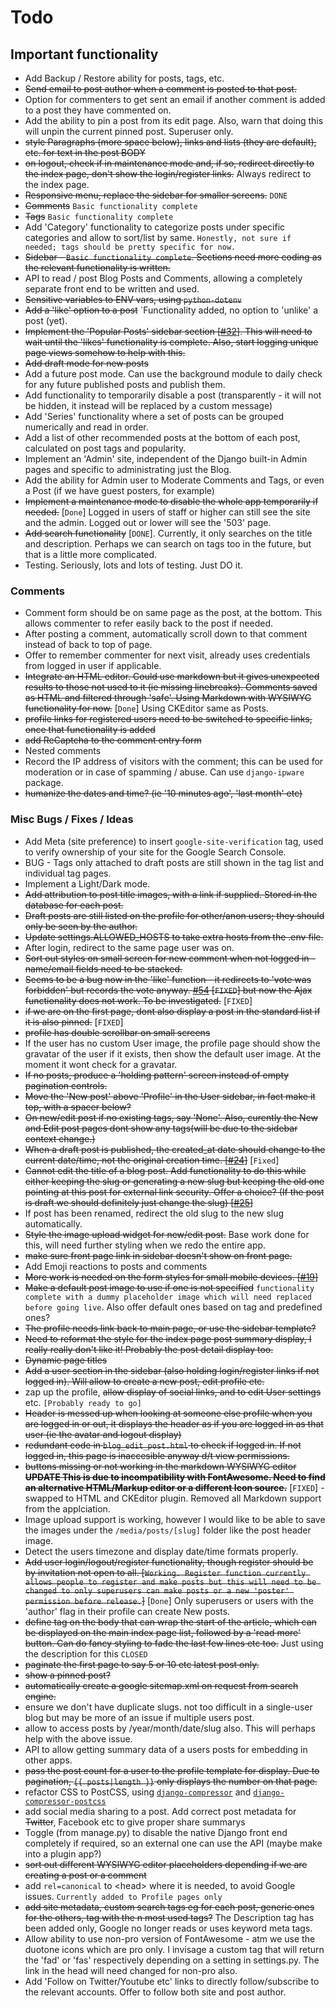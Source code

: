 # Todo

## Important functionality

* Add Backup / Restore ability for posts, tags, etc.
* ~~Send email to post author when a comment is posted to that post.~~
* Option for commenters to get sent an email if another comment is added to a
  post they have commented on.
* Add the ability to pin a post from its edit page. Also, warn that doing this
  will unpin the current pinned post. Superuser only.
* ~~style Paragraphs (more space below), links and lists (they are default),
  etc. for text in the post BODY~~
* ~~on logout, check if in maintenance mode and, if so, redirect directly to the
  index page, don't show the login/register links.~~ Always redirect to the
  index page.
* ~~Responsive menu, replace the sidebar for smaller screens.~~ `DONE`
* ~~Comments~~ `Basic functionality complete`
* ~~Tags~~ `Basic functionality complete`
* Add 'Category' functionality to categorize posts under specific categories and
  allow to sort/list by same. `Honestly, not sure if needed; tags should be
  pretty specific for now.`
* ~~Sidebar - `Basic functionality complete`. Sections need more coding as the
  relevant functionality is written.~~
* API to read / post Blog Posts and Comments, allowing a completely separate
  front end to be written and used.
* ~~Sensitive variables to ENV vars, using `python-dotenv`~~
* ~~Add a 'like' option to a post~~ `Functionality added, no option to 'unlike'
  a post (yet).
* ~~Implement the 'Popular Posts' sidebar section
  [[#32](https://github.com/seapagan/pyBlog/issues/32)]. This will need to wait
  until the 'likes' functionality is complete. Also, start logging unique page
  views somehow to help with this.~~
* ~~Add draft mode for new posts~~
* Add a future post mode. Can use the background module to daily check for any
  future published posts and publish them.
* Add functionality to temporarily disable a post (transparently - it will not
  be hidden, it instead will be replaced by a custom message)
* Add 'Series' functionality where a set of posts can be grouped numerically
  and read in order.
* Add a list of other recommended posts at the bottom of each post, calculated
  on post tags and popularity.
* Implement an 'Admin' site, independent of the Django built-in Admin pages and
  specific to administrating just the Blog.
* Add the ability for Admin user to Moderate Comments and Tags, or even a Post
  (if we have guest posters, for example)
* ~~Implement a maintenance mode to disable the whole app temporarily if
  needed.~~ [`Done`] Logged in users of staff or higher can still see the site
  and the admin. Logged out or lower will see the '503' page.
* ~~Add search functionality~~ [`DONE`]. Currently, it only searches on the
  title and description. Perhaps we can search on tags too in the future, but
  that is a little more complicated.
* Testing. Seriously, lots and lots of testing. Just DO it.

### Comments

* Comment form should be on same page as the post, at the bottom. This allows
  commenter to refer easily back to the post if needed.
* After posting a comment, automatically scroll down to that comment instead of
  back to top of page.
* Offer to remember commenter for next visit, already uses  credentials from
  logged in user if applicable.
* ~~Integrate an HTML editor. Could use markdown but it gives unexpected results
  to those not used to it (ie missing linebreaks). Comments saved as HTML and
  filtered through 'safe'. Using Markdown with WYSIWYG functionality for now.~~
  [`Done`] Using CKEditor same as Posts.
* ~~profile links for registered users need to be switched to specific links,
  once that functionality is added~~
* ~~add ReCaptcha to the comment entry form~~
* Nested comments
* Record the IP address of visitors with the comment; this can be used for
  moderation or in case of spamming / abuse. Can use `django-ipware` package.
* ~~humanize the dates and time? (ie '10 minutes ago', 'last month' etc)~~

### Misc Bugs / Fixes / Ideas

* Add Meta (site preference) to insert `google-site-verification` tag, used to
  verify ownership of your site for the Google Search Console.
* BUG - Tags only attached to draft posts are still shown in the tag list and
  individual tag pages.
* Implement a Light/Dark mode.
* ~~Add attribution to post title images, with a link if supplied. Stored in the
  database for each post.~~
* ~~Draft posts are still listed on the profile for other/anon users; they
  should only be seen by the author.~~
* ~~Update settings.ALLOWED_HOSTS to take extra hosts from the .env file.~~
* After login, redirect to the same page user was on.
* ~~Sort out styles on small screen for new comment when not logged in -
  name/email fields need to be stacked.~~
* ~~Seems to be a bug now in the 'like' function - it redirects to 'vote was
  forbidden' but records the vote anyway.
  [#54](https://github.com/seapagan/pyBlog/issues/54) [`FIXED`] but now the
  Ajax functionality does not work. To be investigated.~~ [`FIXED`]
* ~~if we are on the first page, dont also display a post in the standard list if
  it is also pinned.~~ [`FIXED`]
* ~~profile has double scrollbar on small screens~~
* If the user has no custom User image, the profile page should show the
  gravatar of the user if it exists, then show the default user image. At the
  moment it wont check for a gravatar.
* ~~If no posts, produce a 'holding pattern' screen instead of empty pagination
  controls.~~
* ~~Move the 'New post' above 'Profile' in the User sidebar, in fact make it
  top, with a spacer below?~~
* ~~On new/edit post if no existing tags, say 'None'. Also, curently the New and
  Edit post pages dont show any tags(will be due to the sidebar context
  change.)~~
* ~~When a draft post is published, the created_at date should change to the
  current date/time, not the original creation time.
  [[#24](https://github.com/seapagan/pyBlog/issues/24)]~~ [`Fixed`]
* ~~Cannot edit the title of a blog post. Add functionality to do this while
  either keeping the slug or generating a new slug but keeping the old one
  pointing at this post for external link security. Offer a choice? (If the post
  is draft we should definitely just change the slug)
  [[#25](https://github.com/seapagan/pyBlog/issues/25)]~~
* If post has been renamed, redirect the old slug to the new slug automatically.
* ~~Style the image upload widget for new/edit post.~~ Base work done for this,
  will need further styling when we redo the entire app.
* ~~make sure front page link in sidebar doesn't show on front page.~~
* Add Emoji reactions to posts and comments
* ~~More work is needed on the form styles for small mobile devices.
  [[#19](https://github.com/seapagan/pyBlog/issues/19)]~~
* ~~Make a default post image to use if one is not specified~~ `functionality
  complete with a dummy placeholder image which will need replaced before going
  live`. Also offer default ones based on tag and predefined ones?
* ~~The profile needs link back to main page, or use the sidebar template?~~
* ~~Need to reformat the style for the index page post summary  display, I
  really really don't like it! Probably the post detail display too.~~
* ~~Dynamic page titles~~
* ~~Add a user section in the sidebar (also holding login/register links if not
  logged in). Will allow to create a new post, edit profile etc.~~
* zap up the profile, ~~allow display of social links, and to edit User
  settings~~ etc. `[Probably ready to go]`
* ~~Header is messed up when looking at someone else profile when you are logged
  in or out, it displays the header as if you are logged in as that user (ie the
  avatar and logout display)~~
* ~~redundant code in `blog_edit_post.html` to check if logged in. If not logged
  in, this page is inaccesible anyway d/t view permissions.~~
* ~~buttons missing or not working in the markdown WYSIWYG editor **UPDATE This
  is due to incompatibility with FontAwesome. Need to find an alternative
  HTML/Markup editor or a different Icon source.**~~ [`FIXED`] - swapped to HTML
  and CKEditor plugin. Removed all Markdown support from the applciation.
* Image upload support is working, however I would like to be able to save the
  images under the `/media/posts/[slug]` folder like the post header image.
* Detect the users timezone and display date/time formats properly.
* ~~Add user login/logout/register functionality, though register should be by
  invitation not open to all. [`Working. Register function currently allows
  people to register and make posts but this will need to be changed to only
  superusers can make posts or a new 'poster' permission before release.`]~~
  [`Done`] Only superusers or users with the 'author' flag in their profile can
  create New posts.
* ~~define tag on the body that can wrap the start of the article, which can be
  displayed on the main index page list, followed by a 'read more' button. Can
  do fancy styling to fade the last few lines etc too.~~ Just using the
  description for this `CLOSED`
* ~~paginate the first page to say 5 or 10 etc latest post only.~~
* ~~show a pinned post?~~
* ~~automatically create a google sitemap.xml on request from search engine.~~
* ensure we don't have duplicate slugs. not too difficult in a single-user blog
  but may be more of an issue if multiple users post.
* allow to access posts by /year/month/date/slug also. This will perhaps help
  with the above issue.
* API to allow getting summary data of a users posts for embedding in other
  apps.
* ~~pass the post count for a user to the profile template for display. Due to
  pagination, `{{ posts|length }}` only displays the number on that page.~~
* refactor CSS to PostCSS, using [`django-compressor`][djc] and
  [`django-compressor-postcss`][djc-postcss]
* add social media sharing to a post. Add correct post metadata for ~~Twitter~~,
  Facebook etc to give proper share summarys
* Toggle (from manage.py) to disable the native Django front end completely if
  required, so an external one can use the API (maybe make into a plugin app?)
* ~~sort out different WYSIWYG editor placeholders depending if we are creating
  a post or a comment~~
* add `rel=canonical` to \<head\> where it is needed, to avoid Google issues.
  `Currently added to Profile pages only`
* ~~add site metadata, custom search tags eg for each post, generic ones for the
  others, tag with the n most used tags?~~ The Description tag has been added
  only, Google no longer reads or uses keyword meta tags.
* Allow ability to use non-pro version of FontAwesome - atm we use the duotone
  icons which are pro only. I invisage a custom tag that will return the 'fad'
  or 'fas' respectively depending on a setting in settings.py. The link in the
  head will need changed for non-pro also.
* Add 'Follow on Twitter/Youtube etc' links to directly follow/subscribe to the
  relevant accounts. Offer to follow both site and post author.

[djc]: https://github.com/django-compressor/django-compressor
[djc-postcss]: https://github.com/Pithikos/django-compressor-postcss
